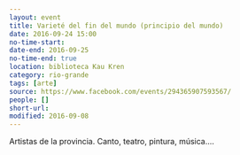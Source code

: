 ```yaml
---
layout: event 
title: Varieté del fin del mundo (principio del mundo)
date: 2016-09-24 15:00
no-time-start: 
date-end: 2016-09-25
no-time-end: true
location: biblioteca Kau Kren
category: rio-grande
tags: [arte]
source: https://www.facebook.com/events/294365907593567/
people: []
short-url: 
modified: 2016-09-08
---
```


Artistas de la provincia. Canto, teatro, pintura, música.... 
